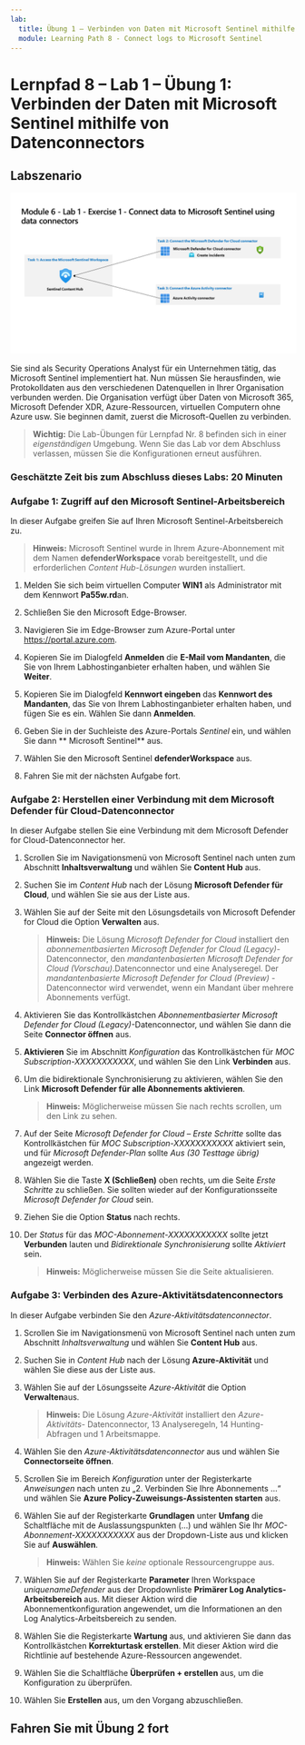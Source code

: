 ```yaml
---
lab:
  title: Übung 1 – Verbinden von Daten mit Microsoft Sentinel mithilfe von Datenconnectors
  module: Learning Path 8 - Connect logs to Microsoft Sentinel
---
```


# Lernpfad 8 – Lab 1 – Übung 1: Verbinden der Daten mit Microsoft Sentinel mithilfe von Datenconnectors

## Labszenario

![Übersicht über Lab.](../Media/SC-200-Lab_Diagrams_Mod6_L1_Ex1.png)

Sie sind als Security Operations Analyst für ein Unternehmen tätig, das Microsoft Sentinel implementiert hat. Nun müssen Sie herausfinden, wie Protokolldaten aus den verschiedenen Datenquellen in Ihrer Organisation verbunden werden. Die Organisation verfügt über Daten von Microsoft 365, Microsoft Defender XDR, Azure-Ressourcen, virtuellen Computern ohne Azure usw. Sie beginnen damit, zuerst die Microsoft-Quellen zu verbinden.

>**Wichtig:** Die Lab-Übungen für Lernpfad Nr. 8 befinden sich in einer *eigenständigen* Umgebung. Wenn Sie das Lab vor dem Abschluss verlassen, müssen Sie die Konfigurationen erneut ausführen.

### Geschätzte Zeit bis zum Abschluss dieses Labs: 20 Minuten

### Aufgabe 1: Zugriff auf den Microsoft Sentinel-Arbeitsbereich

In dieser Aufgabe greifen Sie auf Ihren Microsoft Sentinel-Arbeitsbereich zu.

>**Hinweis:** Microsoft Sentinel wurde in Ihrem Azure-Abonnement mit dem Namen **defenderWorkspace** vorab bereitgestellt, und die erforderlichen *Content Hub-Lösungen* wurden installiert.

1. Melden Sie sich beim virtuellen Computer **WIN1** als Administrator mit dem Kennwort **Pa55w.rd**an.  

1. Schließen Sie den Microsoft Edge-Browser.

1. Navigieren Sie im Edge-Browser zum Azure-Portal unter <https://portal.azure.com>.

1. Kopieren Sie im Dialogfeld **Anmelden** die **E-Mail vom Mandanten**, die Sie von Ihrem Labhostinganbieter erhalten haben, und wählen Sie **Weiter**.

1. Kopieren Sie im Dialogfeld **Kennwort eingeben** das **Kennwort des Mandanten**, das Sie von Ihrem Labhostinganbieter erhalten haben, und fügen Sie es ein. Wählen Sie dann **Anmelden**.

1. Geben Sie in der Suchleiste des Azure-Portals *Sentinel* ein, und wählen Sie dann ** Microsoft Sentinel** aus.

1. Wählen Sie den Microsoft Sentinel **defenderWorkspace** aus.

1. Fahren Sie mit der nächsten Aufgabe fort.

### Aufgabe 2: Herstellen einer Verbindung mit dem Microsoft Defender für Cloud-Datenconnector

In dieser Aufgabe stellen Sie eine Verbindung mit dem Microsoft Defender for Cloud-Datenconnector her.

1. Scrollen Sie im Navigationsmenü von Microsoft Sentinel nach unten zum Abschnitt **Inhaltsverwaltung** und wählen Sie **Content Hub** aus.

1. Suchen Sie im *Content Hub* nach der Lösung **Microsoft Defender für Cloud**, und wählen Sie sie aus der Liste aus.

1. Wählen Sie auf der Seite mit den Lösungsdetails von Microsoft Defender for Cloud die Option **Verwalten** aus.

    >**Hinweis:** Die Lösung *Microsoft Defender for Cloud* installiert den *abonnementbasierten Microsoft Defender for Cloud (Legacy)*-Datenconnector, den *mandantenbasierten Microsoft Defender for Cloud (Vorschau)*.Datenconnector und eine Analyseregel. Der *mandantenbasierte Microsoft Defender for Cloud (Preview)* -Datenconnector wird verwendet, wenn ein Mandant über mehrere Abonnements verfügt.

1. Aktivieren Sie das Kontrollkästchen *Abonnementbasierter Microsoft Defender for Cloud (Legacy)*-Datenconnector, und wählen Sie dann die Seite **Connector öffnen** aus.

1. **Aktivieren** Sie im Abschnitt *Konfiguration* das Kontrollkästchen für *MOC Subscription-XXXXXXXXXXX*, und wählen Sie den Link **Verbinden** aus.

1. Um die bidirektionale Synchronisierung zu aktivieren, wählen Sie den Link **Microsoft Defender für alle Abonnements aktivieren**.

    >**Hinweis:** Möglicherweise müssen Sie nach rechts scrollen, um den Link zu sehen.

1. Auf der Seite *Microsoft Defender for Cloud – Erste Schritte* sollte das Kontrollkästchen für *MOC Subscription-XXXXXXXXXXX* aktiviert sein, und für *Microsoft Defender-Plan* sollte *Aus (30 Testtage übrig)* angezeigt werden.

1. Wählen Sie die Taste **X (Schließen)** oben rechts, um die Seite *Erste Schritte* zu schließen. Sie sollten wieder auf der Konfigurationsseite *Microsoft Defender for Cloud* sein.

1. Ziehen Sie die Option **Status** nach rechts.

1. Der *Status* für das *MOC-Abonnement-XXXXXXXXXXX* sollte jetzt **Verbunden** lauten und *Bidirektionale Synchronisierung* sollte *Aktiviert* sein.

    >**Hinweis:** Möglicherweise müssen Sie die Seite aktualisieren.

### Aufgabe 3: Verbinden des Azure-Aktivitätsdatenconnectors

In dieser Aufgabe verbinden Sie den *Azure-Aktivitätsdatenconnector*.

1. Scrollen Sie im Navigationsmenü von Microsoft Sentinel nach unten zum Abschnitt *Inhaltsverwaltung* und wählen Sie **Content Hub** aus.

1. Suchen Sie in *Content Hub* nach der Lösung **Azure-Aktivität** und wählen Sie diese aus der Liste aus.

1. Wählen Sie auf der Lösungsseite *Azure-Aktivität* die Option **Verwalten**aus.

    >**Hinweis:** Die Lösung *Azure-Aktivität* installiert den *Azure-Aktivitäts-* Datenconnector, 13 Analyseregeln, 14 Hunting-Abfragen und 1 Arbeitsmappe.

1.  Wählen Sie den *Azure-Aktivitätsdatenconnector* aus und wählen Sie **Connectorseite öffnen**.

1. Scrollen Sie im Bereich *Konfiguration* unter der Registerkarte *Anweisungen* nach unten zu „2. Verbinden Sie Ihre Abonnements …“ und wählen Sie **Azure Policy-Zuweisungs-Assistenten starten** aus.

1. Wählen Sie auf der Registerkarte **Grundlagen** unter **Umfang** die Schaltfläche mit de Auslassungspunkten (…) und wählen Sie Ihr *MOC-Abonnement-XXXXXXXXXXX* aus der Dropdown-Liste aus und klicken Sie auf **Auswählen**.

    >**Hinweis:** Wählen Sie *keine* optionale Ressourcengruppe aus.

1. Wählen Sie auf der Registerkarte **Parameter** Ihren Workspace *uniquenameDefender* aus der Dropdownliste **Primärer Log Analytics-Arbeitsbereich** aus. Mit dieser Aktion wird die Abonnementkonfiguration angewendet, um die Informationen an den Log Analytics-Arbeitsbereich zu senden.

1. Wählen Sie die Registerkarte **Wartung** aus, und aktivieren Sie dann das Kontrollkästchen **Korrekturtask erstellen**. Mit dieser Aktion wird die Richtlinie auf bestehende Azure-Ressourcen angewendet.

1. Wählen Sie die Schaltfläche **Überprüfen + erstellen** aus, um die Konfiguration zu überprüfen.

1. Wählen Sie **Erstellen** aus, um den Vorgang abzuschließen.

## Fahren Sie mit Übung 2 fort
